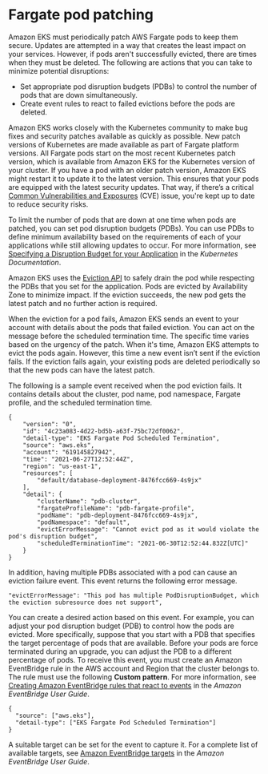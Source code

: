 # Fargate pod patching<a name="fargate-pod-patching"></a>

Amazon EKS must periodically patch AWS Fargate pods to keep them secure\. Updates are attempted in a way that creates the least impact on your services\. However, if pods aren't successfully evicted, there are times when they must be deleted\. The following are actions that you can take to minimize potential disruptions:
+ Set appropriate pod disruption budgets \(PDBs\) to control the number of pods that are down simultaneously\.
+ Create event rules to react to failed evictions before the pods are deleted\.

Amazon EKS works closely with the Kubernetes community to make bug fixes and security patches available as quickly as possible\. New patch versions of Kubernetes are made available as part of Fargate platform versions\. All Fargate pods start on the most recent Kubernetes patch version, which is available from Amazon EKS for the Kubernetes version of your cluster\. If you have a pod with an older patch version, Amazon EKS might restart it to update it to the latest version\. This ensures that your pods are equipped with the latest security updates\. That way, if there’s a critical [Common Vulnerabilities and Exposures](https://cve.mitre.org/) \(CVE\) issue, you're kept up to date to reduce security risks\.

To limit the number of pods that are down at one time when pods are patched, you can set pod disruption budgets \(PDBs\)\. You can use PDBs to define minimum availability based on the requirements of each of your applications while still allowing updates to occur\. For more information, see [Specifying a Disruption Budget for your Application](https://kubernetes.io/docs/tasks/run-application/configure-pdb/) in the *Kubernetes Documentation*\.

Amazon EKS uses the [Eviction API](https://kubernetes.io/docs/tasks/administer-cluster/safely-drain-node/#eviction-api) to safely drain the pod while respecting the PDBs that you set for the application\. Pods are evicted by Availability Zone to minimize impact\. If the eviction succeeds, the new pod gets the latest patch and no further action is required\.

When the eviction for a pod fails, Amazon EKS sends an event to your account with details about the pods that failed eviction\. You can act on the message before the scheduled termination time\. The specific time varies based on the urgency of the patch\. When it's time, Amazon EKS attempts to evict the pods again\. However, this time a new event isn’t sent if the eviction fails\. If the eviction fails again, your existing pods are deleted periodically so that the new pods can have the latest patch\.

The following is a sample event received when the pod eviction fails\. It contains details about the cluster, pod name, pod namespace, Fargate profile, and the scheduled termination time\.

```
{
    "version": "0",
    "id": "4c23a083-4d22-bd5b-a63f-75bc72df0062",
    "detail-type": "EKS Fargate Pod Scheduled Termination",
    "source": "aws.eks",
    "account": "619145827942",
    "time": "2021-06-27T12:52:44Z",
    "region": "us-east-1",
    "resources": [
        "default/database-deployment-8476fcc669-4s9jx"
    ],
    "detail": {
        "clusterName": "pdb-cluster",
        "fargateProfileName": "pdb-fargate-profile",
        "podName": "pdb-deployment-8476fcc669-4s9jx",
        "podNamespace": "default",
        "evictErrorMessage": "Cannot evict pod as it would violate the pod's disruption budget",
        "scheduledTerminationTime": "2021-06-30T12:52:44.832Z[UTC]"
    }
}
```

In addition, having multiple PDBs associated with a pod can cause an eviction failure event\. This event returns the following error message\.

```
"evictErrorMessage": "This pod has multiple PodDisruptionBudget, which the eviction subresource does not support",
```

You can create a desired action based on this event\. For example, you can adjust your pod disruption budget \(PDB\) to control how the pods are evicted\. More specifically, suppose that you start with a PDB that specifies the target percentage of pods that are available\. Before your pods are force terminated during an upgrade, you can adjust the PDB to a different percentage of pods\. To receive this event, you must create an Amazon EventBridge rule in the AWS account and Region that the cluster belongs to\. The rule must use the following **Custom pattern**\. For more information, see [Creating Amazon EventBridge rules that react to events](https://docs.aws.amazon.com/eventbridge/latest/userguide/eb-create-rule.html) in the *Amazon EventBridge User Guide*\.

```
{
  "source": ["aws.eks"],
  "detail-type": ["EKS Fargate Pod Scheduled Termination"]
}
```

A suitable target can be set for the event to capture it\. For a complete list of available targets, see [Amazon EventBridge targets](https://docs.aws.amazon.com/eventbridge/latest/userguide/eb-targets.html) in the *Amazon EventBridge User Guide*\.